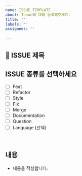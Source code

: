 ```yaml
---
name: ISSUE_TEMPLATE
about: Issue에 대해 등록해주세요.
title: ''
labels: ''
assignees: ''

---
```


## 📑 ISSUE 제목

## ISSUE 종류를 선택하세요

- [ ] Feat
- [ ] Refactor
- [ ] Style
- [ ] Fix
- [ ] Merge
- [ ] Documentation
- [ ] Question
- [ ] Language (선택)

<br/>

## 내용

- 내용을 작성합니다.

